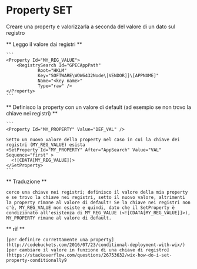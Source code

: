 




# Property SET

Creare una property e valorizzarla a seconda del valore di un dato sul registro

** Leggo il valore dai registri **
    
    ```
    <Property Id="MY_REG_VALUE">
        <RegistrySearch Id="GPECAppPath"
                Root="HKLM"
                Key="SOFTWARE\WOW6432Node\[VENDOR]]\[APPNAME]"
                Name="<key name>"
                Type="raw" />
    </Property>
    ```

** Definisco la property con un valore di default (ad esempio se non trovo la chiave nei registri) **
    
    ```
    <Property Id="MY_PROPERTY" Value="DEF_VAL" />
    
    Setto un nuovo valore della property nel caso in cui la chiave dei registri (MY_REG_VALUE) esista
    <SetProperty Id="MY_PROPERTY" After="AppSearch" Value="VAL" Sequence="first" >
      <![CDATA[MY_REG_VALUE]]>
    </SetProperty>
    ```

** Traduzione ** 

    cerco una chiave nei registri; definisco il valore della mia property e se trovo la chiave nei registri, setto il nuovo valore, altrimenti la property rimane al valore di default! Se la chiave nei registri non c'è, MY_REG_VALUE non esiste e quindi, dato che il SetProperty è condizionato all'esistenza di MY_REG_VALUE (<![CDATA[MY_REG_VALUE]]>), MY_PROPERTY rimane al valore di default.

 ** rif **
 
    [per definire correttamente una property](http://codebuckets.com/2016/07/23/conditional-deployment-with-wix/)
    [per cambiare il valore in funzione di una chiave di registro](https://stackoverflow.com/questions/26753632/wix-how-do-i-set-property-conditionally9    






